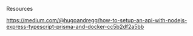 Resources

https://medium.com/@hugoandregg/how-to-setup-an-api-with-nodejs-express-typescript-prisma-and-docker-cc5b2df2a5bb
